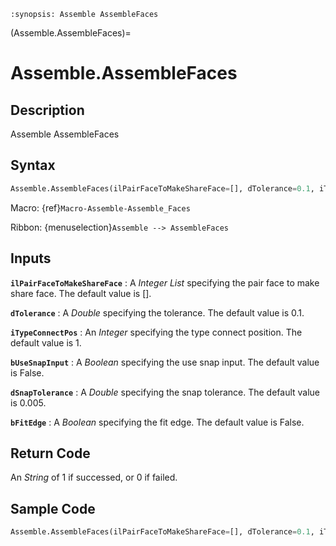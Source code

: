 ```{module} Assemble.AssembleFaces()
:synopsis: Assemble AssembleFaces
```

(Assemble.AssembleFaces)=

# Assemble.AssembleFaces

## Description

Assemble AssembleFaces

## Syntax

```python
Assemble.AssembleFaces(ilPairFaceToMakeShareFace=[], dTolerance=0.1, iTypeConnectPos=1, bUseSnapInput=False, dSnapTolerance=0.005, bFitEdge=False)
```

Macro: {ref}`Macro-Assemble-Assemble_Faces`

Ribbon: {menuselection}`Assemble --> AssembleFaces`

## Inputs

**`ilPairFaceToMakeShareFace`**
: A _Integer List_ specifying the pair face to make share face. The default value is [].

**`dTolerance`**
: A _Double_ specifying the tolerance. The default value is 0.1.

**`iTypeConnectPos`**
: An _Integer_ specifying the type connect position. The default value is 1.

**`bUseSnapInput`**
: A _Boolean_ specifying the use snap input. The default value is False.

**`dSnapTolerance`**
: A _Double_ specifying the snap tolerance. The default value is 0.005.

**`bFitEdge`**
: A _Boolean_ specifying the fit edge. The default value is False.

## Return Code

An _String_ of 1 if successed, or 0 if failed.

## Sample Code

```python
Assemble.AssembleFaces(ilPairFaceToMakeShareFace=[], dTolerance=0.1, iTypeConnectPos=1, bUseSnapInput=False, dSnapTolerance=0.005, bFitEdge=False)
```
